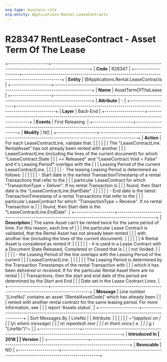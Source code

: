 ```yaml
---
erp.type: business-rule
erp.entity: Applications.Rental.LeaseContracts
---
```


# R28347 RentLeaseContract - Аsset Term Оf The Lease
+--------------------+-------------------------------------------------------------------------------------------------+
| **Code**           | R28347                                                                                          |
+--------------------+-------------------------------------------------------------------------------------------------+
| **Entity**         | @Applications.Rental.LeaseContracts                                                                                   |
+--------------------+-------------------------------------------------------------------------------------------------+
| **Name**           | АssetTermОfTheLease                                                                             |
+--------------------+-------------------------------------------------------------------------------------------------+
| **Attribute**      | \-                                                                                              |
+--------------------+-------------------------------------------------------------------------------------------------+
| **Layer**          | Back-End                                                                                        |
+--------------------+-------------------------------------------------------------------------------------------------+
| **Events**         | First Releasing                                                                                 |
+--------------------+-------------------------------------------------------------------------------------------------+
| **Modify**         | NO                                                                                              |
+--------------------+-------------------------------------------------------------------------------------------------+
| **Action**         | For each LeaseContractLine, validate that:                                                      |
|                    |                                                                                                 |
|                    | The \"LeaseContractLine. RentalAsset\" has not already been rented with another                 |
|                    | LeaseContractLine (including the lines of the current document) for which \"LeaseContract.State |
|                    | \>= Released\" and \"LeaseContract.Void = False\" and it's Leasing Period\* overlaps with the   |
|                    | Leasing Period of the current LeaseContractLine.                                                |
|                    |                                                                                                 |
|                    | -   The leasing Leasing Period is determined as follows:                                        |
|                    |                                                                                                 |
|                    | - Start date is the earliest TransactionTimestamp of a rental Transactions that refer to the    |
|                    | particular LeaseContract for which \"TransactionType = Deliver\". If no rental Transaction is   |
|                    | found, then Start date is the \"LeaseContractLine.StartDate\".                                  |
|                    |                                                                                                 |
|                    | - End date is the latest TransactionTimestamp of a rental Transactions that refer to the        |
|                    | particular LeaseContract for which \"TransactionType = Receive\". If no rental Transaction is   |
|                    | found, then Start date is the \"LeaseContractLine.EndDate\".                                    |
+--------------------+-------------------------------------------------------------------------------------------------+
| **Description**    | The same Asset can't be rented twice for the same period of time. For this reason, each line of |
|                    | the particular Lease Contract is validated, that the Rental Asset has not already been rented   |
|                    | with another line (including the lines of the current document).                                |
|                    |                                                                                                 |
|                    | A Rental Asset is considered as rented if:                                                      |
|                    |                                                                                                 |
|                    | - it is used in a Lease Contract with a Document State Released, Completed or Closed that is    |
|                    | not Voided;                                                                                     |
|                    |                                                                                                 |
|                    | - the Leasing Period of the line overlaps with the Leasing Period of the current                |
|                    | LeaseContractLine.                                                                              |
|                    |                                                                                                 |
|                    | The Leasing Period is determined by the Transaction Timestamps of the rental Transaction with   |
|                    | which it has been delivered or received. If for the particular Rental Asset there are no rental |
|                    | Transactions, then the start and end date of this period are determined by the Start and End    |
|                    | Date set in the Lease Contract Lines.                                                           |
+--------------------+-------------------------------------------------------------------------------------------------+
| **Message**        | Line number \'\[LineNo\]\' contains an asset \'\[RentalAssetCodе\]\' which has already been     |
|                    | rented with another rental contract for the same leasing period. For more information, see      |
|                    | report \'Assets status\'.                                                                       |
+--------------------+-------------------------------------------------------------------------------------------------+
| Sort Messages By   | LineNo                                                                                          |
| Attribute:         |                                                                                                 |
|                    |                                                                                                 |
| *~^(applies\ on    |                                                                                                 |
| ly\ when\ message\ |                                                                                                 |
|  is\ repeated\ mor |                                                                                                 |
| e\ than\ once;\ e. |                                                                                                 |
| g.\ \"LineNo\")^~* |                                                                                                 |
+--------------------+-------------------------------------------------------------------------------------------------+
| **Introduced In    | 2018                                                                                            |
| Version**          |                                                                                                 |
+--------------------+-------------------------------------------------------------------------------------------------+
| **Revocable**      | NO                                                                                              |
+--------------------+-------------------------------------------------------------------------------------------------+

  

  

  
